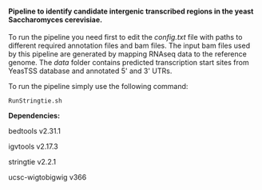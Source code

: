 #### Pipeline to identify candidate intergenic transcribed regions in the yeast Saccharomyces cerevisiae.

To run the pipeline you need first to edit the *config.txt* file with paths to different required annotation files and bam files. The input bam files used by this pipeline are generated by mapping RNAseq data to the reference genome.
The *data* folder contains predicted transcription start sites from YeasTSS database and annotated 5' and 3' UTRs.

To run the pipeline simply use the following command:
```
RunStringtie.sh
```

**Dependencies:**

bedtools v2.31.1

igvtools v2.17.3

stringtie v2.2.1

ucsc-wigtobigwig v366
